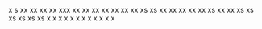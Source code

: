 x
s
xx
xx
xx
xx
xxx
xx
xx
xx
xx
xx
xx
xx
xs
xs
xx
xx
xx
xx
xx
xs
xx
xx
xs
xs
xs
xs
xs
xs
x
x
x
x
x
x
x
x
x
x
x
x
